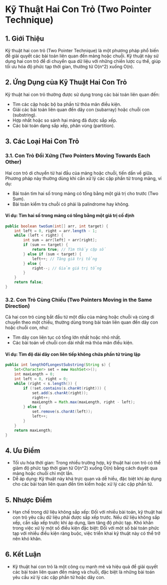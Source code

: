 # Kỹ Thuật Hai Con Trỏ (Two Pointer Technique)

## 1. Giới Thiệu
Kỹ thuật hai con trỏ (Two Pointer Technique) là một phương pháp phổ biến để giải quyết các bài toán liên quan đến mảng hoặc chuỗi. Kỹ thuật này sử dụng hai con trỏ để di chuyển qua dữ liệu với những chiến lược cụ thể, giúp tối ưu hóa độ phức tạp thời gian, thường từ O(n^2) xuống O(n).

## 2. Ứng Dụng của Kỹ Thuật Hai Con Trỏ
Kỹ thuật hai con trỏ thường được sử dụng trong các bài toán liên quan đến:
- Tìm các cặp hoặc bộ ba phần tử thỏa mãn điều kiện.
- Giải các bài toán liên quan đến dãy con (subarray) hoặc chuỗi con (substring).
- Hợp nhất hoặc so sánh hai mảng đã được sắp xếp.
- Các bài toán dạng sắp xếp, phân vùng (partition).

## 3. Các Loại Hai Con Trỏ

### 3.1. Con Trỏ Đối Xứng (Two Pointers Moving Towards Each Other)
Hai con trỏ di chuyển từ hai đầu của mảng hoặc chuỗi, tiến dần về giữa. Phương pháp này thường dùng khi cần xử lý các cặp phần tử trong mảng, ví dụ:
- Bài toán tìm hai số trong mảng có tổng bằng một giá trị cho trước (Two Sum).
- Bài toán kiểm tra chuỗi có phải là palindrome hay không.

#### Ví dụ: Tìm hai số trong mảng có tổng bằng một giá trị cố định
```java
public boolean twoSum(int[] arr, int target) {
    int left = 0, right = arr.length - 1;
    while (left < right) {
        int sum = arr[left] + arr[right];
        if (sum == target) {
            return true; // Tìm thấy cặp số
        } else if (sum < target) {
            left++; // Tăng giá trị tổng
        } else {
            right--; // Giảm giá trị tổng
        }
    }
    return false;
}
```
### 3.2. Con Trỏ Cùng Chiều (Two Pointers Moving in the Same Direction)
Cả hai con trỏ cùng bắt đầu từ một đầu của mảng hoặc chuỗi và cùng di chuyển theo một chiều, thường dùng trong bài toán liên quan đến dãy con hoặc chuỗi con, như:
- Tìm dãy con liên tục có tổng lớn nhất hoặc nhỏ nhất.
- Các bài toán về chuỗi con dài nhất mà thỏa mãn điều kiện.

#### Ví dụ: Tìm độ dài dãy con liên tiếp không chứa phần tử trùng lặp

```java
public int lengthOfLongestSubstring(String s) {
    Set<Character> set = new HashSet<>();
    int maxLength = 0;
    int left = 0, right = 0;
    while (right < s.length()) {
        if (!set.contains(s.charAt(right))) {
            set.add(s.charAt(right));
            right++;
            maxLength = Math.max(maxLength, right - left);
        } else {
            set.remove(s.charAt(left));
            left++;
        }
    }
    return maxLength;
}
```

## 4. Ưu Điểm

- Tối ưu hóa thời gian: Trong nhiều trường hợp, kỹ thuật hai con trỏ có thể giảm độ phức tạp thời gian từ O(n^2) xuống O(n) bằng cách duyệt qua mảng hoặc chuỗi chỉ một lần.
- Dễ áp dụng: Kỹ thuật này khá trực quan và dễ hiểu, đặc biệt khi áp dụng cho các bài toán liên quan đến tìm kiếm hoặc xử lý các cặp phần tử.

## 5. Nhược Điểm
- Hạn chế trong dữ liệu không sắp xếp: Đối với nhiều bài toán, kỹ thuật hai con trỏ yêu cầu dữ liệu phải được sắp xếp trước. Nếu dữ liệu không sắp xếp, cần sắp xếp trước khi áp dụng, làm tăng độ phức tạp.
Khó khăn trong việc xử lý một số điều kiện đặc biệt: Đối với một số bài toán phức tạp với nhiều điều kiện ràng buộc, việc triển khai kỹ thuật này có thể trở nên khó khăn.
## 6. Kết Luận
- Kỹ thuật hai con trỏ là một công cụ mạnh mẽ và hiệu quả để giải quyết các bài toán liên quan đến mảng và chuỗi, đặc biệt là những bài toán yêu cầu xử lý các cặp phần tử hoặc dãy con.